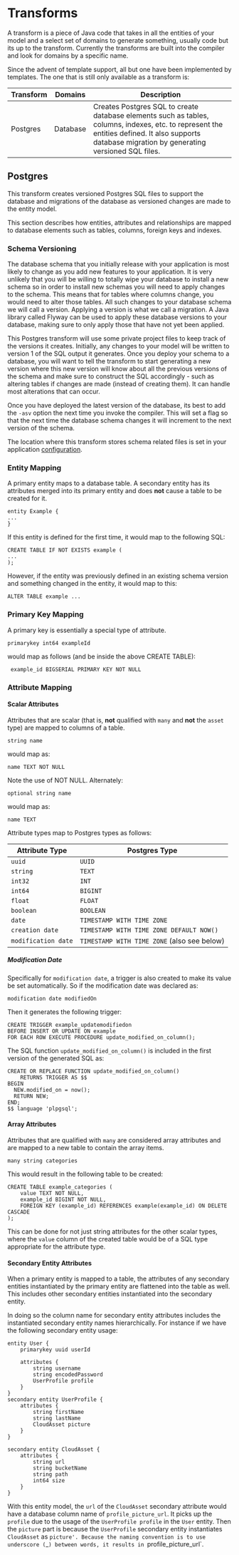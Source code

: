 # Transforms

A transform is a piece of Java code that takes in all the entities of your model and a select set of domains to generate something, usually code but its up to the transform. Currently the transforms are built into the compiler and look for domains by a specific name.

Since the advent of template support, all but one have been implemented by templates. The one that is still only available as a transform is:

| Transform | Domains | Description |
|---|:---:|---|
| Postgres  | Database  | Creates Postgres SQL to create database elements such as tables, columns, indexes, etc. to represent the entities defined. It also supports database migration by generating versioned SQL files. |

## Postgres

This transform creates versioned Postgres SQL files to support the database and migrations of the database as versioned changes are made to the entity model.

This section describes how entities, attributes and relationships are mapped to database elements such as tables, columns, foreign keys and indexes.

### Schema Versioning

The database schema that you initially release with your application is most likely to change as you add new features to your application.
It is very unlikely that you will be willing to totally wipe your database to install a new schema so in order to install new schemas you will
need to apply changes to the schema. This means that for tables where columns change, you would need to alter those tables. All such changes
to your database schema we will call a version. Applying a version is what we call a migration. A Java library called Flyway can be used to apply
these database versions to your database, making sure to only apply those that have not yet been applied.

This Postgres transform will use some private project files to keep track of the versions it creates. Initially, any changes to your model will be written
to version 1 of the SQL output it generates. Once you deploy your schema to a database, you will want to tell the transform to start generating a new version
where this new version will know about all the previous versions of the schema and make sure to construct the SQL accordingly - such as altering tables if
changes are made (instead of creating them).  It can handle most alterations that can occur.

Once you have deployed the latest version of the database, its best to add the `-asv` option the next time you invoke the compiler. This will set a flag
so that the next time the database schema changes it will increment to the next version of the schema.

The location where this transform stores schema related files is set in your application [configuration](Language_Configuration.md).

### Entity Mapping

A primary entity maps to a database table. A secondary entity has its attributes merged into its primary entity and does **not** cause a table to be created for it.

	entity Example {
	...
	}

If this entity is defined for the first time, it would map to the following SQL:

	CREATE TABLE IF NOT EXISTS example (
	...
	);

However, if the entity was previously defined in an existing schema version and something changed in the entity, it would map to
this:

    ALTER TABLE example ...

### Primary Key Mapping

A primary key is essentially a special type of attribute.

	primarykey int64 exampleId

would map as follows (and be inside the above CREATE TABLE):

	 example_id BIGSERIAL PRIMARY KEY NOT NULL

### Attribute Mapping

#### Scalar Attributes

Attributes that are scalar (that is, **not** qualified with `many` and **not** the `asset` type) are mapped to columns of a table.

	string name

would map as:

	name TEXT NOT NULL

Note the use of NOT NULL. Alternately:

	optional string name

would map as:

	name TEXT

Attribute types map to Postgres types as follows:

| Attribute Type | Postgres Type |
|---|---|
|`uuid`|`UUID`|
|`string`|`TEXT`|
|`int32`|`INT`|
|`int64`|`BIGINT`|
|`float`|`FLOAT`|
|`boolean`|`BOOLEAN`|
|`date`|`TIMESTAMP WITH TIME ZONE`|
|`creation date`|`TIMESTAMP WITH TIME ZONE DEFAULT NOW()`|
|`modification date`|`TIMESTAMP WITH TIME ZONE` (also see below)|

##### Modification Date

Specifically for `modification date`, a trigger is also created to make its value be set automatically. So if the modification date was declared as:

	modification date modifiedOn

Then it generates the following trigger:

	CREATE TRIGGER example_updatemodifiedon
	BEFORE INSERT OR UPDATE ON example
	FOR EACH ROW EXECUTE PROCEDURE update_modified_on_column();

The SQL function `update_modified_on_column()` is included in the first version of the generated SQL as:

```
CREATE OR REPLACE FUNCTION update_modified_on_column()
    RETURNS TRIGGER AS $$
BEGIN
  NEW.modified_on = now();
  RETURN NEW;
END;
$$ language 'plpgsql';
```


#### Array Attributes

Attributes that are qualified with `many` are considered array attributes and are mapped to a new table to contain the array items.

	many string categories

This would result in the following table to be created:

```
CREATE TABLE example_categories (
    value TEXT NOT NULL,
    example_id BIGINT NOT NULL,
    FOREIGN KEY (example_id) REFERENCES example(example_id) ON DELETE CASCADE
);
```

This can be done for not just string attributes for the other scalar types, where the `value` column of the created table would be of a SQL type appropriate for the attribute type.

#### Secondary Entity Attributes

When a primary entity is mapped to a table, the attributes of any secondary entities instantiated by the primary entity are flattened into the table as well. This includes
other secondary entities instantiated into the secondary entity.

In doing so the column name for secondary entity attributes includes the instantiated secondary entity names hierarchically. For instance if we have the following secondary entity usage:

    entity User {
        primarykey uuid userId
        
        attributes {
            string username
            string encodedPassword
            UserProfile profile
        } 
    }
    secondary entity UserProfile {
        attributes {
            string firstName
            string lastName
            CloudAsset picture
        }
    }

    secondary entity CloudAsset {
        attributes {
            string url
            string bucketName
            string path
            int64 size
        }
    }

With this entity model, the `url` of the `CloudAsset` secondary attribute would have a database column name of `profile_picture_url`. It picks up the `profile` due to the usage of the `UserProfile profile` in the `User` entity. Then the `picture` part is because the `UserProfile` secondary entity instantiates `CloudAsset` as `picture'. Because the naming convention is to use underscore (`_`) between words, it results in `profile_picture_url`.
